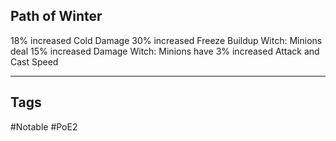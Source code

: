 ## Path of Winter
18% increased Cold Damage
30% increased Freeze Buildup
Witch: Minions deal 15% increased Damage
Witch: Minions have 3% increased Attack and Cast Speed

---
## Tags
#Notable
#PoE2
